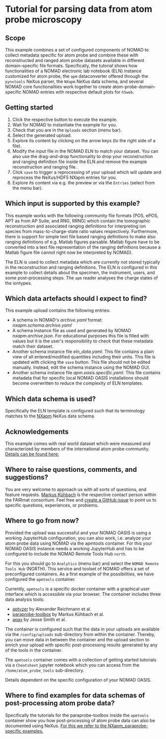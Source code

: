 # Tutorial for parsing data from atom probe microscopy

## Scope
This example combines a set of configured components of NOMAD
to collect metadata specific for atom probe and combine these with
reconstructed and ranged atom probe datasets available in different
domain-specific file formats. Specifically, the tutorial shows how
functionalities of a NOMAD electronic lab notebook (ELN) instance
customized for atom probe, the `apm` dataconverter offered through
the `pynxtools` NeXus parser, the `NXapm` NeXus data schema, and
several NOMAD core functionalities work together to create
atom-probe-domain-specific NOMAD entries with respective default
plots for `h5web`.

## Getting started
1. Click the respective button to execute the example.
2. Wait for NOMAD to instantiate the example for you.
3. Check that you are in the `Uploads` section (menu bar).
4. Select the generated upload.
5. Explore its content by clicking on the arrow keys (to the right side of a file).
6. Modify the input file in the NOMAD ELN to match your dataset.
   You can also use the drag-and-drop functionality to drop your
   reconstruction and ranging definition file inside the ELN and remove
   the example reconstruction and ranging file.
7. Click `save` to trigger a reprocessing of your upload which will
   update and reprocess the NeXus/HDF5 NXapm entries for you.
8. Explore its content via e.g. the preview or via the `Entries`
   (select from the menu bar).

## Which input is supported by this example?
This example works with the following community file formats (POS, ePOS, APT as
from AP Suite, and RNG, RRNG) which contain the tomographic reconstruction and
associated ranging definitions for interpreting ion species from mass-to-charge-state
ratio values respectively. Furthermore, there is support for simple text file based
ranging definitions to make also ranging definitions of e.g. Matlab figures parsable.
Matlab figure have to be converted into a text file representation of the ranging
definitions because a Matlab figure file cannot right now be interpreted by NOMAD).

The ELN is used to collect metadata which are currently not stored typically in
the reconstruction and ranging definitions. The ELN is configured in this example
to collect details about the specimen, the instrument, users, and some
post-processing steps. The `apm` reader analyses the charge states of the
iontypes.

## Which data artefacts should I expect to find?
This example upload contains the following entries:
- A schema in NOMAD's *archive.yaml* format: *nxapm.schema.archive.yaml*
- A schema instance file as used and generated by NOMAD *nxapm.archive.json*.
  For educational purposes this file is filled with values but it is the
  user's responsibility to check that these metadata match their dataset.
- Another schema instance file *eln_data.yaml*. This file contains a plain
  view of all entered/modified quantities including their units. This file is
  updated with clicking the `save` button. This file should not be edited
  manually. Instead, edit the schema instance using the NOMAD GUI.
- Another schema instance file *apm.oasis.specific.yaml*. This file contains
  metadata that for specific local NOMAD OASIS installations should become
  overwritten to reduce the complexity of ELN templates.

## Which data schema is used?
Specifically the ELN template is configured such that its terminology matches to
the [NXapm](https://fairmat-nfdi.github.io/nexus-fairmat-proposal) NeXus data schema.

## Acknowledgements
This example comes with real world dataset which were measured and characterized
by members of the international atom probe community.
[Details can be found here:](https://www.zenodo.org/record/7908429#.ZFt6Ds5By38)

## Where to raise questions, comments, and suggestions?
You are very welcome to approach us with all sorts of questions, and
feature requests. [Markus Kühbach](https://www.fairmat-nfdi.eu/fairmat/about-fairmat/team-fairmat)
is the respective contact person within the FAIRmat consortium.
Feel free and [create a GitHub issue](https://github.com/FAIRmat-NFDI/pynxtools) to point us to
specific questions, experiences, or problems.

## Where to go from now?
Provided the upload was successful and your NOMAD OASIS is using a working JupyterHub
configuration, you can also work, i.e. analyze your atom probe data using NOMAD via the
apmtools container. For this your NOMAD OASIS instance needs a working JupyterHub and
has to be configured to include the NOMAD Remote Tools Hub `north`.

For this you should go to `Analytics` (menu bar) and select the `NOMAD Remote Tools Hub`
(NORTH). This service and toolset of NOMAD offers a set of preconfigured containers.
As a first example of the possibilities, we have configured the `apmtools` container.

Currently, `apmtools` is a specific docker container with a graphical user interface
which is accessible via your browser. The container includes three data analysis tools:
- [aptyzer](https://github.com/areichm/APTyzer) by Alexander Reichmann et al.
- [paraprobe-toolbox](https://gitlab.com/paraprobe/paraprobe-toolbox) by Markus Kühbach et al.
- [apav](https://gitlab.com/jesseds/apav) by Jesse Smith et al.

The container is configured such that the data in your uploads are available via the
`/config/uploads` sub-directory from within the container. Thereby, you can move data
in between the container and the upload section to enrich your upload with specific
post-processing results generated by any of the tools in the container.

The `apmtools` container comes with a collection of getting started tutorials
via a `Cheatsheet` jupyter notebook which you can access from the `/home/atom_probe_tools`
sub-directory.

Details dependent on the specific configuration of your NOMAD OASIS.

## Where to find examples for data schemas of post-processing atom probe data?
Specifically the tutorials for the paraprobe-toolbox inside the `apmtools`
container show you how post-processing of atom probe data can also be documented
using NeXus. [For this we refer to the NXapm_paraprobe-specific examples.](https://fairmat-nfdi.github.io/nexus-fairmat-proposal/)
